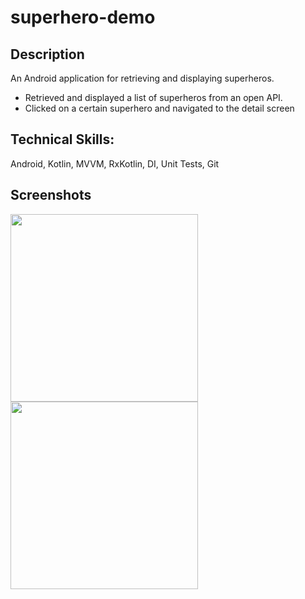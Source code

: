 # superhero-demo

## Description
An Android application for retrieving and displaying superheros.
- Retrieved and displayed a list of superheros from an open API. 
- Clicked on a certain superhero and navigated to the detail screen


## Technical Skills:

Android, Kotlin, MVVM, RxKotlin, DI, Unit Tests, Git

## Screenshots

<img src=https://user-images.githubusercontent.com/55340318/225557621-c03280d8-2e89-4209-b0a6-fc8c56ea212c.jpg width=300 />  <img src=https://user-images.githubusercontent.com/55340318/225557630-2fadb8d0-0613-47e6-a76f-2c83c92ace7a.jpg width=300 />
